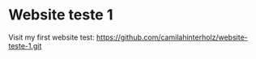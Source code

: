 # Website teste 1

Visit my first website test: https://github.com/camilahinterholz/website-teste-1.git
